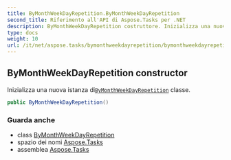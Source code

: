 ```yaml
---
title: ByMonthWeekDayRepetition.ByMonthWeekDayRepetition
second_title: Riferimento all'API di Aspose.Tasks per .NET
description: ByMonthWeekDayRepetition costruttore. Inizializza una nuova istanza diByMonthWeekDayRepetition classe.
type: docs
weight: 10
url: /it/net/aspose.tasks/bymonthweekdayrepetition/bymonthweekdayrepetition/
---
```

## ByMonthWeekDayRepetition constructor

Inizializza una nuova istanza di[`ByMonthWeekDayRepetition`](../) classe.

```csharp
public ByMonthWeekDayRepetition()
```

### Guarda anche

* class [ByMonthWeekDayRepetition](../)
* spazio dei nomi [Aspose.Tasks](../../bymonthweekdayrepetition/)
* assemblea [Aspose.Tasks](../../../)


